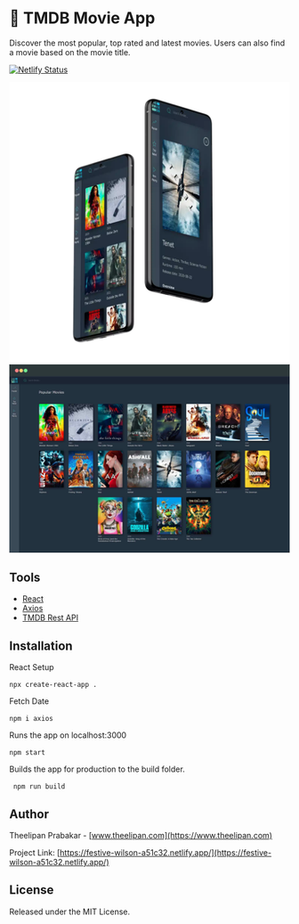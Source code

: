 # 🎥 TMDB Movie App

Discover the most popular, top rated and latest movies. Users can also find a movie based on the movie title.

[![Netlify Status](https://api.netlify.com/api/v1/badges/a0eff102-dae5-4292-93bd-d06a2932b234/deploy-status)](https://app.netlify.com/sites/festive-wilson-a51c32/deploys)

![Mobile screenshot](https://raw.githubusercontent.com/Deelip7/react-tmdb-app/59c63ed5d46f40e45f6ab3bdb88e951cd305c988/public/svgs/TMDBPhone.webp)
![Homepage screenshot](https://raw.githubusercontent.com/Deelip7/react-tmdb-app/59c63ed5d46f40e45f6ab3bdb88e951cd305c988/public/svgs/TMDBWeb.jpg)

## Tools

- [React](https://reactjs.org/)
- [Axios](https://www.npmjs.com/package/axios)
- [TMDB Rest API](https://www.themoviedb.org/documentation/api?language=en-US)

## Installation

React Setup 

    npx create-react-app .

Fetch Date

    npm i axios
    
Runs the app on localhost:3000
    
    npm start
    
Builds the app for production to the build folder.

     npm run build
    
    
## Author

  Theelipan Prabakar - [www.theelipan.com](https://www.theelipan.com)

  Project Link: [https://festive-wilson-a51c32.netlify.app/](https://festive-wilson-a51c32.netlify.app/)
  
  
## License
  
  Released under the MIT License.
